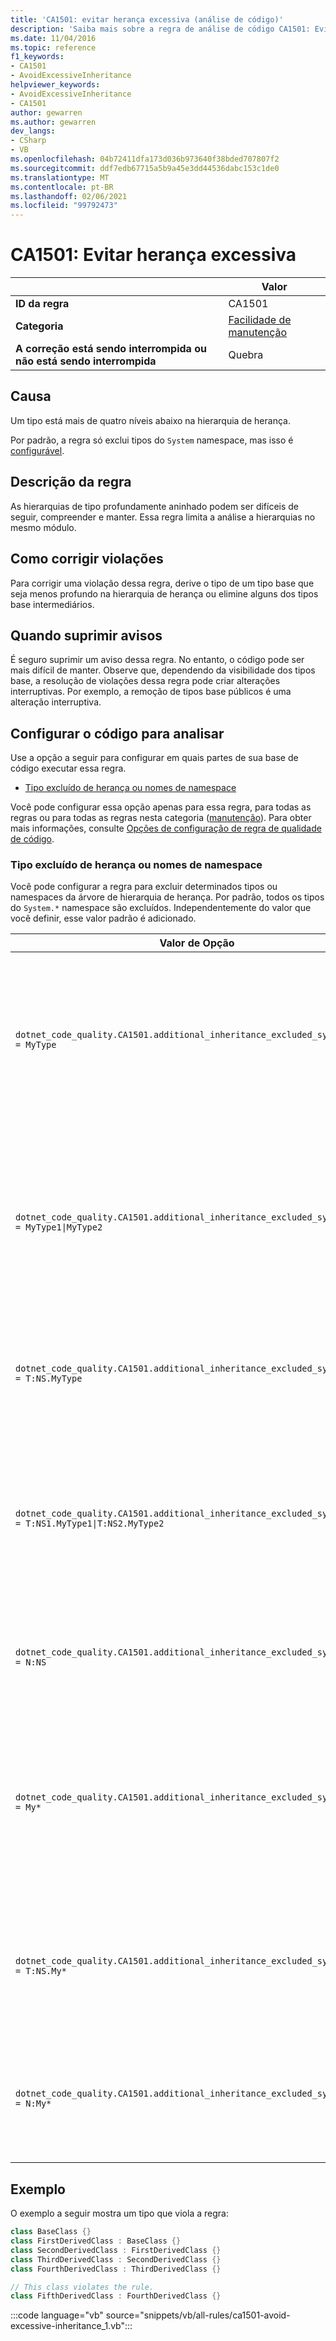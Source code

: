 ```yaml
---
title: 'CA1501: evitar herança excessiva (análise de código)'
description: 'Saiba mais sobre a regra de análise de código CA1501: Evite herança excessiva'
ms.date: 11/04/2016
ms.topic: reference
f1_keywords:
- CA1501
- AvoidExcessiveInheritance
helpviewer_keywords:
- AvoidExcessiveInheritance
- CA1501
author: gewarren
ms.author: gewarren
dev_langs:
- CSharp
- VB
ms.openlocfilehash: 04b72411dfa173d036b973640f38bded707807f2
ms.sourcegitcommit: ddf7edb67715a5b9a45e3dd44536dabc153c1de0
ms.translationtype: MT
ms.contentlocale: pt-BR
ms.lasthandoff: 02/06/2021
ms.locfileid: "99792473"
---
```

# <a name="ca1501-avoid-excessive-inheritance"></a>CA1501: Evitar herança excessiva

| | Valor |
|-|-|
| **ID da regra** |CA1501|
| **Categoria** |[Facilidade de manutenção](maintainability-warnings.md)|
| **A correção está sendo interrompida ou não está sendo interrompida** |Quebra|

## <a name="cause"></a>Causa

Um tipo está mais de quatro níveis abaixo na hierarquia de herança.

Por padrão, a regra só exclui tipos do `System` namespace, mas isso é [configurável](#configure-code-to-analyze).

## <a name="rule-description"></a>Descrição da regra

As hierarquias de tipo profundamente aninhado podem ser difíceis de seguir, compreender e manter. Essa regra limita a análise a hierarquias no mesmo módulo.

## <a name="how-to-fix-violations"></a>Como corrigir violações

Para corrigir uma violação dessa regra, derive o tipo de um tipo base que seja menos profundo na hierarquia de herança ou elimine alguns dos tipos base intermediários.

## <a name="when-to-suppress-warnings"></a>Quando suprimir avisos

É seguro suprimir um aviso dessa regra. No entanto, o código pode ser mais difícil de manter. Observe que, dependendo da visibilidade dos tipos base, a resolução de violações dessa regra pode criar alterações interruptivas. Por exemplo, a remoção de tipos base públicos é uma alteração interruptiva.

## <a name="configure-code-to-analyze"></a>Configurar o código para analisar

Use a opção a seguir para configurar em quais partes de sua base de código executar essa regra.

- [Tipo excluído de herança ou nomes de namespace](#inheritance-excluded-type-or-namespace-names)

Você pode configurar essa opção apenas para essa regra, para todas as regras ou para todas as regras nesta categoria ([manutenção](maintainability-warnings.md)). Para obter mais informações, consulte [Opções de configuração de regra de qualidade de código](../code-quality-rule-options.md).

### <a name="inheritance-excluded-type-or-namespace-names"></a>Tipo excluído de herança ou nomes de namespace

Você pode configurar a regra para excluir determinados tipos ou namespaces da árvore de hierarquia de herança. Por padrão, todos os tipos do `System.*` namespace são excluídos. Independentemente do valor que você definir, esse valor padrão é adicionado.

| Valor de Opção | Resumo |
| --- | --- |
|`dotnet_code_quality.CA1501.additional_inheritance_excluded_symbol_names = MyType` | Corresponde a todos os tipos nomeados `MyType` ou cujo namespace recipiente contém `MyType` (e todos os tipos do `System` namespace) |
|`dotnet_code_quality.CA1501.additional_inheritance_excluded_symbol_names = MyType1\|MyType2` | Corresponde a todos os tipos nomeados `MyType1` ou `MyType2` cujo namespace recipiente contém `MyType1` ou `MyType2` (e todos os tipos do `System` namespace) |
|`dotnet_code_quality.CA1501.additional_inheritance_excluded_symbol_names = T:NS.MyType` | Corresponde ao tipo específico `MyType` no namespace `NS` (e todos os tipos do `System` namespace) |
|`dotnet_code_quality.CA1501.additional_inheritance_excluded_symbol_names = T:NS1.MyType1\|T:NS2.MyType2` | Corresponde a tipos específicos `MyType1` e `MyType2` com os respectivos nomes totalmente qualificados (e todos os tipos do `System` namespace) |
|`dotnet_code_quality.CA1501.additional_inheritance_excluded_symbol_names = N:NS` | Corresponde a todos os tipos do `NS` namespace (e todos os tipos do `System` namespace) |
|`dotnet_code_quality.CA1501.additional_inheritance_excluded_symbol_names = My*` | Corresponde a todos os tipos cujo nome começa com `My` ou cujas partes de namespace contêm começam com `My` (e todos os tipos do `System` namespace) |
|`dotnet_code_quality.CA1501.additional_inheritance_excluded_symbol_names = T:NS.My*` | Corresponde a todos os tipos cujo nome começa com `My` no namespace `NS` (e todos os tipos do `System` namespace) |
|`dotnet_code_quality.CA1501.additional_inheritance_excluded_symbol_names = N:My*` | Corresponde a todos os tipos cujo namespace recipiente começa com `My` (e todos os tipos do `System` namespace) |

## <a name="example"></a>Exemplo

O exemplo a seguir mostra um tipo que viola a regra:

```csharp
class BaseClass {}
class FirstDerivedClass : BaseClass {}
class SecondDerivedClass : FirstDerivedClass {}
class ThirdDerivedClass : SecondDerivedClass {}
class FourthDerivedClass : ThirdDerivedClass {}

// This class violates the rule.
class FifthDerivedClass : FourthDerivedClass {}
```

:::code language="vb" source="snippets/vb/all-rules/ca1501-avoid-excessive-inheritance_1.vb":::
